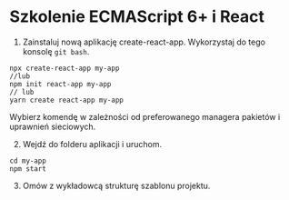 # Szkolenie ECMAScript 6+ i React

1. Zainstaluj nową aplikację create-react-app. Wykorzystaj do tego konsolę `git bash`.

```
npx create-react-app my-app
//lub
npm init react-app my-app
// lub 
yarn create react-app my-app
```
Wybierz komendę w zależności od preferowanego managera pakietów i uprawnień sieciowych.



2. Wejdź do folderu aplikacji i uruchom.
```
cd my-app
npm start
```



3. Omów z wykładowcą strukturę szablonu projektu.


